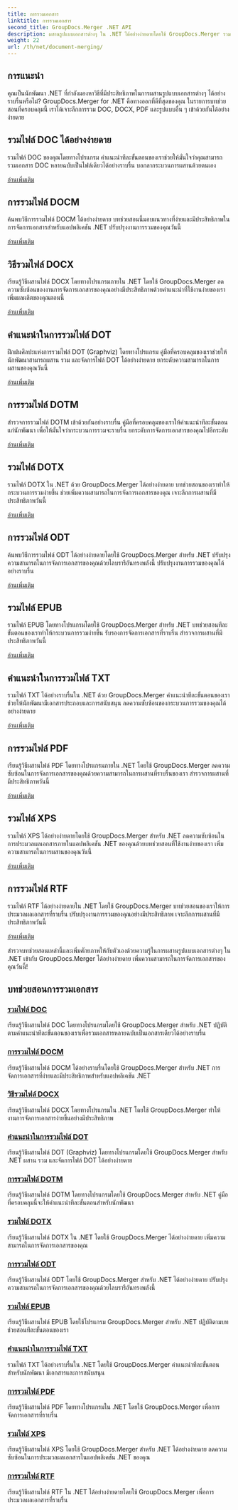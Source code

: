 ```yaml
---
title: การรวมเอกสาร
linktitle: การรวมเอกสาร
second_title: GroupDocs.Merger .NET API
description: ผสานรูปแบบเอกสารต่างๆ ใน .NET ได้อย่างง่ายดายโดยใช้ GroupDocs.Merger รวม DOC, DOCX, PDF และอื่นๆ ได้อย่างราบรื่น เพิ่มประสิทธิภาพการจัดการเอกสารของคุณวันนี้!
weight: 22
url: /th/net/document-merging/
---
```

## การแนะนำ

คุณเป็นนักพัฒนา .NET ที่กำลังมองหาวิธีที่มีประสิทธิภาพในการผสานรูปแบบเอกสารต่างๆ ได้อย่างราบรื่นหรือไม่? GroupDocs.Merger for .NET คือทางออกที่ดีที่สุดของคุณ ในรายการบทช่วยสอนที่ครอบคลุมนี้ เราได้เจาะลึกการรวม DOC, DOCX, PDF และรูปแบบอื่น ๆ เข้าด้วยกันได้อย่างง่ายดาย

## รวมไฟล์ DOC ได้อย่างง่ายดาย

รวมไฟล์ DOC ของคุณโดยทางโปรแกรม คำแนะนำทีละขั้นตอนของเราช่วยให้มั่นใจว่าคุณสามารถรวมเอกสาร DOC หลายฉบับเป็นไฟล์เดียวได้อย่างราบรื่น บอกลากระบวนการผสานด้วยตนเอง

[อ่านเพิ่มเติม](./merge-doc-files/)

## การรวมไฟล์ DOCM

ค้นพบวิธีการรวมไฟล์ DOCM ได้อย่างง่ายดาย บทช่วยสอนนี้มอบแนวทางที่ง่ายและมีประสิทธิภาพในการจัดการเอกสารสำหรับแอปพลิเคชัน .NET ปรับปรุงงานการรวมของคุณวันนี้

[อ่านเพิ่มเติม](./merging-docm-files/)

## วิธีรวมไฟล์ DOCX

เรียนรู้วิธีผสานไฟล์ DOCX โดยทางโปรแกรมภายใน .NET โดยใช้ GroupDocs.Merger ลดความซับซ้อนของงานการจัดการเอกสารของคุณอย่างมีประสิทธิภาพด้วยคำแนะนำที่ใช้งานง่ายของเรา เพิ่มผลผลิตของคุณตอนนี้

[อ่านเพิ่มเติม](./how-to-merge-docx-files/)

## คำแนะนำในการรวมไฟล์ DOT

ฝึกฝนศิลปะแห่งการรวมไฟล์ DOT (Graphviz) โดยทางโปรแกรม คู่มือที่ครอบคลุมของเราช่วยให้นักพัฒนาสามารถผสาน รวม และจัดการไฟล์ DOT ได้อย่างง่ายดาย ยกระดับความสามารถในการผสานของคุณวันนี้

[อ่านเพิ่มเติม](./guide-merging-dot-files/)

## การรวมไฟล์ DOTM

สำรวจการรวมไฟล์ DOTM เข้าด้วยกันอย่างราบรื่น คู่มือที่ครอบคลุมของเราให้คำแนะนำทีละขั้นตอนแก่นักพัฒนา เพื่อให้มั่นใจว่ากระบวนการรวมจะราบรื่น ยกระดับการจัดการเอกสารของคุณไปอีกระดับ

[อ่านเพิ่มเติม](./merging-dotm-files/)

## รวมไฟล์ DOTX

รวมไฟล์ DOTX ใน .NET ด้วย GroupDocs.Merger ได้อย่างง่ายดาย บทช่วยสอนของเราทำให้กระบวนการรวมง่ายขึ้น ช่วยเพิ่มความสามารถในการจัดการเอกสารของคุณ เจาะลึกการผสานที่มีประสิทธิภาพวันนี้

[อ่านเพิ่มเติม](./merge-dotx-files/)

## การรวมไฟล์ ODT

ค้นพบวิธีการรวมไฟล์ ODT ได้อย่างง่ายดายโดยใช้ GroupDocs.Merger สำหรับ .NET ปรับปรุงความสามารถในการจัดการเอกสารของคุณด้วยไลบรารีอันทรงพลังนี้ ปรับปรุงงานการรวมของคุณได้อย่างราบรื่น

[อ่านเพิ่มเติม](./merging-odt-files/)

## รวมไฟล์ EPUB

รวมไฟล์ EPUB โดยทางโปรแกรมโดยใช้ GroupDocs.Merger สำหรับ .NET บทช่วยสอนทีละขั้นตอนของเราทำให้กระบวนการรวมง่ายขึ้น รับรองการจัดการเอกสารที่ราบรื่น สำรวจการผสานที่มีประสิทธิภาพวันนี้

[อ่านเพิ่มเติม](./merge-epub-files/)

## คำแนะนำในการรวมไฟล์ TXT

รวมไฟล์ TXT ได้อย่างราบรื่นใน .NET ด้วย GroupDocs.Merger คำแนะนำทีละขั้นตอนของเราช่วยให้นักพัฒนามีเอกสารประกอบและการสนับสนุน ลดความซับซ้อนของกระบวนการรวมของคุณได้อย่างง่ายดาย

[อ่านเพิ่มเติม](./guide-merging-txt-files/)

## การรวมไฟล์ PDF

เรียนรู้วิธีผสานไฟล์ PDF โดยทางโปรแกรมภายใน .NET โดยใช้ GroupDocs.Merger ลดความซับซ้อนในการจัดการเอกสารของคุณด้วยความสามารถในการผสานที่ราบรื่นของเรา สำรวจการผสานที่มีประสิทธิภาพวันนี้

[อ่านเพิ่มเติม](./merging-pdf-files/)

## รวมไฟล์ XPS

รวมไฟล์ XPS ได้อย่างง่ายดายโดยใช้ GroupDocs.Merger สำหรับ .NET ลดความซับซ้อนในการประมวลผลเอกสารภายในแอปพลิเคชัน .NET ของคุณด้วยบทช่วยสอนที่ใช้งานง่ายของเรา เพิ่มความสามารถในการผสานของคุณวันนี้

[อ่านเพิ่มเติม](./merge-xps-files/)

## การรวมไฟล์ RTF

รวมไฟล์ RTF ได้อย่างง่ายดายใน .NET โดยใช้ GroupDocs.Merger บทช่วยสอนของเราให้การประมวลผลเอกสารที่ราบรื่น ปรับปรุงงานการรวมของคุณอย่างมีประสิทธิภาพ เจาะลึกการผสานที่มีประสิทธิภาพวันนี้

[อ่านเพิ่มเติม](./merging-rtf-files/)

สำรวจบทช่วยสอนเหล่านี้และเพิ่มศักยภาพให้กับตัวเองด้วยความรู้ในการผสานรูปแบบเอกสารต่างๆ ใน .NET เข้ากับ GroupDocs.Merger ได้อย่างง่ายดาย เพิ่มความสามารถในการจัดการเอกสารของคุณวันนี้!
## บทช่วยสอนการรวมเอกสาร
### [รวมไฟล์ DOC](./merge-doc-files/)
เรียนรู้วิธีผสานไฟล์ DOC โดยทางโปรแกรมโดยใช้ GroupDocs.Merger สำหรับ .NET ปฏิบัติตามคำแนะนำทีละขั้นตอนของเราเพื่อรวมเอกสารหลายฉบับเป็นเอกสารเดียวได้อย่างราบรื่น
### [การรวมไฟล์ DOCM](./merging-docm-files/)
เรียนรู้วิธีผสานไฟล์ DOCM ได้อย่างราบรื่นโดยใช้ GroupDocs.Merger สำหรับ .NET การจัดการเอกสารที่ง่ายและมีประสิทธิภาพสำหรับแอปพลิเคชัน .NET
### [วิธีรวมไฟล์ DOCX](./how-to-merge-docx-files/)
เรียนรู้วิธีผสานไฟล์ DOCX โดยทางโปรแกรมใน .NET โดยใช้ GroupDocs.Merger ทำให้งานการจัดการเอกสารง่ายขึ้นอย่างมีประสิทธิภาพ
### [คำแนะนำในการรวมไฟล์ DOT](./guide-merging-dot-files/)
เรียนรู้วิธีผสานไฟล์ DOT (Graphviz) โดยทางโปรแกรมโดยใช้ GroupDocs.Merger สำหรับ .NET ผสาน รวม และจัดการไฟล์ DOT ได้อย่างง่ายดาย
### [การรวมไฟล์ DOTM](./merging-dotm-files/)
เรียนรู้วิธีผสานไฟล์ DOTM โดยทางโปรแกรมโดยใช้ GroupDocs.Merger สำหรับ .NET คู่มือที่ครอบคลุมนี้จะให้คำแนะนำทีละขั้นตอนสำหรับนักพัฒนา
### [รวมไฟล์ DOTX](./merge-dotx-files/)
เรียนรู้วิธีผสานไฟล์ DOTX ใน .NET โดยใช้ GroupDocs.Merger ได้อย่างง่ายดาย เพิ่มความสามารถในการจัดการเอกสารของคุณ
### [การรวมไฟล์ ODT](./merging-odt-files/)
เรียนรู้วิธีผสานไฟล์ ODT โดยใช้ GroupDocs.Merger สำหรับ .NET ได้อย่างง่ายดาย ปรับปรุงความสามารถในการจัดการเอกสารของคุณด้วยไลบรารีอันทรงพลังนี้
### [รวมไฟล์ EPUB](./merge-epub-files/)
เรียนรู้วิธีผสานไฟล์ EPUB โดยใช้โปรแกรม GroupDocs.Merger สำหรับ .NET ปฏิบัติตามบทช่วยสอนทีละขั้นตอนของเรา
### [คำแนะนำในการรวมไฟล์ TXT](./guide-merging-txt-files/)
รวมไฟล์ TXT ได้อย่างราบรื่นใน .NET โดยใช้ GroupDocs.Merger คำแนะนำทีละขั้นตอนสำหรับนักพัฒนา มีเอกสารและการสนับสนุน
### [การรวมไฟล์ PDF](./merging-pdf-files/)
เรียนรู้วิธีผสานไฟล์ PDF โดยทางโปรแกรมใน .NET โดยใช้ GroupDocs.Merger เพื่อการจัดการเอกสารที่ราบรื่น
### [รวมไฟล์ XPS](./merge-xps-files/)
เรียนรู้วิธีผสานไฟล์ XPS โดยใช้ GroupDocs.Merger สำหรับ .NET ได้อย่างง่ายดาย ลดความซับซ้อนในการประมวลผลเอกสารในแอปพลิเคชัน .NET ของคุณ
### [การรวมไฟล์ RTF](./merging-rtf-files/)
เรียนรู้วิธีผสานไฟล์ RTF ใน .NET ได้อย่างง่ายดายโดยใช้ GroupDocs.Merger เพื่อการประมวลผลเอกสารที่ราบรื่น
